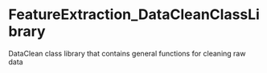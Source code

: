 # FeatureExtraction_DataCleanClassLibrary
DataClean class library that contains general functions for cleaning raw data
